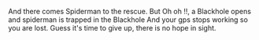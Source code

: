 And there comes Spiderman to the rescue.
But Oh oh !!, a Blackhole opens and spiderman is trapped in the Blackhole
And your gps stops working so you are lost.
Guess it's time to give up, there is no hope in sight.
